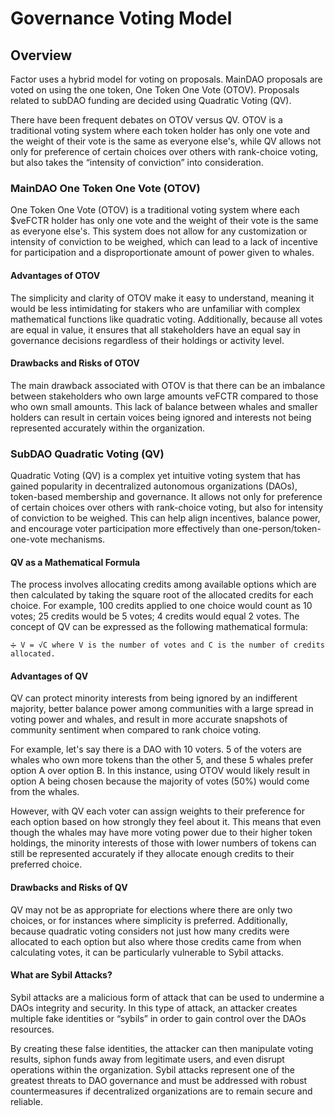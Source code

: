# Governance Voting Model

## Overview

Factor uses a hybrid model for voting on proposals. MainDAO proposals are voted on using the one token, One Token One Vote (OTOV). Proposals related to subDAO funding are decided using Quadratic Voting (QV).

There have been frequent debates on OTOV versus QV. OTOV is a traditional voting system where each token holder has only one vote and the weight of their vote is the same as everyone else's, while QV allows not only for preference of certain choices over others with rank-choice voting, but also takes the “intensity of conviction” into consideration.

### **MainDAO One Token One Vote (OTOV)**

One Token One Vote (OTOV) is a traditional voting system where each $veFCTR holder has only one vote and the weight of their vote is the same as everyone else's. This system does not allow for any customization or intensity of conviction to be weighed, which can lead to a lack of incentive for participation and a disproportionate amount of power given to whales.

#### **Advantages of OTOV**

The simplicity and clarity of OTOV make it easy to understand, meaning it would be less intimidating for stakers who are unfamiliar with complex mathematical functions like quadratic voting. Additionally, because all votes are equal in value, it ensures that all stakeholders have an equal say in governance decisions regardless of their holdings or activity level.

#### **Drawbacks and Risks of OTOV**

The main drawback associated with OTOV is that there can be an imbalance between stakeholders who own large amounts veFCTR compared to those who own small amounts. This lack of balance between whales and smaller holders can result in certain voices being ignored and interests not being represented accurately within the organization.

### **SubDAO Quadratic Voting (QV)**

Quadratic Voting (QV) is a complex yet intuitive voting system that has gained popularity in decentralized autonomous organizations (DAOs), token-based membership and governance. It allows not only for preference of certain choices over others with rank-choice voting, but also for intensity of conviction to be weighed. This can help align incentives, balance power, and encourage voter participation more effectively than one-person/token-one-vote mechanisms.

#### **QV as a Mathematical Formula**

The process involves allocating credits among available options which are then calculated by taking the square root of the allocated credits for each choice. For example, 100 credits applied to one choice would count as 10 votes; 25 credits would be 5 votes; 4 credits would equal 2 votes. The concept of QV can be expressed as the following mathematical formula:

```
➗ V = √C where V is the number of votes and C is the number of credits allocated.
```

#### **Advantages of QV**

QV can protect minority interests from being ignored by an indifferent majority, better balance power among communities with a large spread in voting power and whales, and result in more accurate snapshots of community sentiment when compared to rank choice voting.

For example, let's say there is a DAO with 10 voters. 5 of the voters are whales who own more tokens than the other 5, and these 5 whales prefer option A over option B. In this instance, using OTOV would likely result in option A being chosen because the majority of votes (50%) would come from the whales.

However, with QV each voter can assign weights to their preference for each option based on how strongly they feel about it. This means that even though the whales may have more voting power due to their higher token holdings, the minority interests of those with lower numbers of tokens can still be represented accurately if they allocate enough credits to their preferred choice.

#### **Drawbacks and Risks of QV**

QV may not be as appropriate for elections where there are only two choices, or for instances where simplicity is preferred. Additionally, because quadratic voting considers not just how many credits were allocated to each option but also where those credits came from when calculating votes, it can be particularly vulnerable to Sybil attacks.

#### **What are Sybil Attacks?**

Sybil attacks are a malicious form of attack that can be used to undermine a DAOs integrity and security. In this type of attack, an attacker creates multiple fake identities or “sybils” in order to gain control over the DAOs resources.

By creating these false identities, the attacker can then manipulate voting results, siphon funds away from legitimate users, and even disrupt operations within the organization. Sybil attacks represent one of the greatest threats to DAO governance and must be addressed with robust countermeasures if decentralized organizations are to remain secure and reliable.
